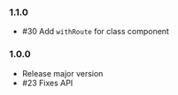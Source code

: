### 1.1.0

- #30 Add `withRoute` for class component

### 1.0.0

- Release major version
- #23 Fixes API

